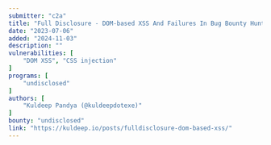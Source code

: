 ```yaml
---
submitter: "c2a"
title: "Full Disclosure - DOM-based XSS And Failures In Bug Bounty Hunting"
date: "2023-07-06"
added: "2024-11-03"
description: ""
vulnerabilities: [
    "DOM XSS", "CSS injection"
]
programs: [
    "undisclosed"
]
authors: [
    "Kuldeep Pandya (@kuldeepdotexe)"
]
bounty: "undisclosed"
link: "https://kuldeep.io/posts/fulldisclosure-dom-based-xss/"
---
```




